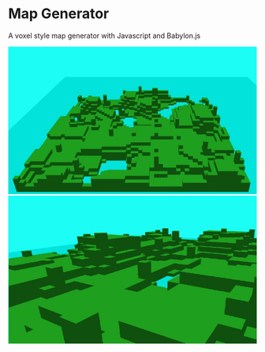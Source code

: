 # Map Generator
A voxel style map generator with Javascript and Babylon.js

<p align="center"><img src="media/1.jpg"><br><img src="media/2.jpg"></p>
